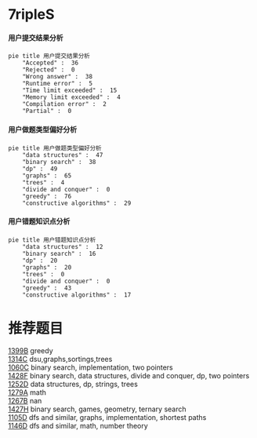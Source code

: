# 7ripleS

<!-- tabs:start -->



#### **用户提交结果分析**

```mermaid
pie title 用户提交结果分析
    "Accepted" :  36
    "Rejected" :  0
    "Wrong answer" :  38
    "Runtime error" :  5
    "Time limit exceeded" :  15
    "Memory limit exceeded" :  4
    "Compilation error" :  2
    "Partial" :  0
```

#### **用户做题类型偏好分析**

```mermaid
pie title 用户做题类型偏好分析
    "data structures" :  47
    "binary search" :  38
    "dp" :  49
    "graphs" :  65
    "trees" :  4
    "divide and conquer" :  0
    "greedy" :  76
    "constructive algorithms" :  29
```
#### **用户错题知识点分析**

```mermaid
pie title 用户错题知识点分析
    "data structures" :  12
    "binary search" :  16
    "dp" :  20
    "graphs" :  20
    "trees" :  0
    "divide and conquer" :  0
    "greedy" :  43
    "constructive algorithms" :  17
```



<!-- tabs:end -->
# 推荐题目
[1399B](https://codeforces.com/contest/1399/problem/B)		greedy		  
[1314C](https://codeforces.com/contest/1314/problem/C)		dsu,graphs,sortings,trees		  
[1060C](https://codeforces.com/contest/1060/problem/C)		binary search,
                        implementation,
                        two pointers		  
[1428F](https://codeforces.com/contest/1428/problem/F)		binary search,
                        data structures,
                        divide and conquer,
                        dp,
                        two pointers		  
[1252D](https://codeforces.com/contest/1252/problem/D)		data structures,
                        dp,
                        strings,
                        trees		  
[1279A](https://codeforces.com/contest/1279/problem/A)		math		  
[1267B](https://codeforces.com/contest/1267/problem/B)		nan		  
[1427H](https://codeforces.com/contest/1427/problem/H)		binary search,
                        games,
                        geometry,
                        ternary search		  
[1105D](https://codeforces.com/contest/1105/problem/D)		dfs and similar,
                        graphs,
                        implementation,
                        shortest paths		  
[1146D](https://codeforces.com/contest/1146/problem/D)		dfs and similar,
                        math,
                        number theory		  
